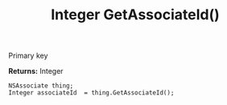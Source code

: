 ﻿---
uid: crmscript_ref_NSAssociate_GetAssociateId
title: Integer GetAssociateId()
intellisense: NSAssociate.GetAssociateId
keywords: NSAssociate, GetAssociateId
so.topic: reference
---

Primary key

**Returns:** Integer


```crmscript
NSAssociate thing;
Integer associateId  = thing.GetAssociateId();
```


